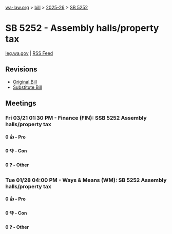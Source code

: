 [wa-law.org](/) > [bill](/bill/) > [2025-26](/bill/2025-26/) > [SB 5252](/bill/2025-26/sb/5252/)

# SB 5252 - Assembly halls/property tax
[leg.wa.gov](https://app.leg.wa.gov/billsummary?BillNumber=5252&Year=2025&Initiative=false) | [RSS Feed](./rss.xml)

## Revisions
* [Original Bill](1/)
* [Substitute Bill](S/)

## Meetings
### Fri 03/21 01:30 PM - Finance (FIN): SSB 5252 Assembly halls/property tax
#### 0 👍 - Pro

#### 0 👎 - Con

#### 0 ❓ - Other

### Tue 01/28 04:00 PM - Ways & Means (WM): SB 5252 Assembly halls/property tax
#### 0 👍 - Pro

#### 0 👎 - Con

#### 0 ❓ - Other

